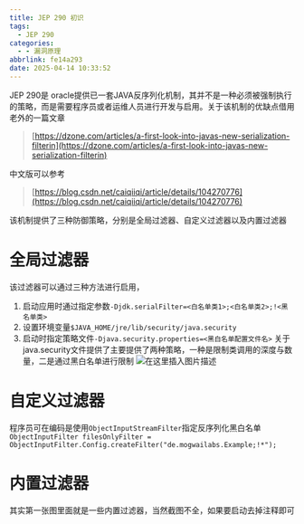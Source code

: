 ```yaml
---
title: JEP 290 初识
tags:
  - JEP 290
categories:
  - - 漏洞原理
abbrlink: fe14a293
date: 2025-04-14 10:33:52
---
```

JEP 290是 oracle提供已一套JAVA反序列化机制，其并不是一种必须被强制执行的策略，而是需要程序员或者运维人员进行开发与启用。关于该机制的优缺点借用老外的一篇文章
<!--more-->
> [https://dzone.com/articles/a-first-look-into-javas-new-serialization-filterin](https://dzone.com/articles/a-first-look-into-javas-new-serialization-filterin)

中文版可以参考
> [https://blog.csdn.net/caiqiiqi/article/details/104270776](https://blog.csdn.net/caiqiiqi/article/details/104270776)


该机制提供了三种防御策略，分别是全局过滤器、自定义过滤器以及内置过滤器
# 全局过滤器
该过滤器可以通过三种方法进行启用，

1. 启动应用时通过指定参数`-Djdk.serialFilter=<白名单类1>;<白名单类2>;!<黑名单类>`
2. 设置环境变量`$JAVA_HOME/jre/lib/security/java.security`
3. 启动时指定策略文件`-Djava.security.properties=<黑白名单配置文件名>`
关于java.security文件提供了主要提供了两种策略，一种是限制类调用的深度与数量，二是通过黑白名单进行限制
![在这里插入图片描述](https://i-blog.csdnimg.cn/blog_migrate/0e3f3f807e34ba0d1132c7dd37ffd14f.png)
# 自定义过滤器
程序员可在编码是使用`ObjectInputStreamFilter`指定反序列化黑白名单
`ObjectInputFilter filesOnlyFilter = ObjectInputFilter.Config.createFilter("de.mogwailabs.Example;!*");`

# 内置过滤器
其实第一张图里面就是一些内置过滤器，当然截图不全，如果要启动去掉注释即可

